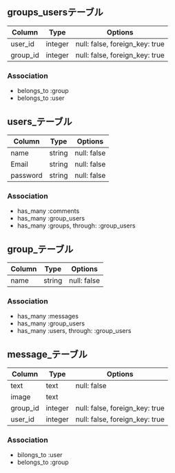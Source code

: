 ## groups_usersテーブル

|Column|Type|Options|
|------|----|-------|
|user_id|integer|null: false, foreign_key: true|
|group_id|integer|null: false, foreign_key: true|

### Association
- belongs_to :group
- belongs_to :user


## users_テーブル
|Column|Type|Options|
|------|----|-------|
|name|string|null: false|
|Email|string|null: false|
|password|string|null: false|

### Association
- has_many :comments
- has_many :group_users
- has_many :groups, through: :group_users
 

## group_テーブル
|Column|Type|Options|
|------|----|-------|
|name|string|null: false|

### Association
- has_many :messages
- has_many :group_users
- has_many :users, through: :group_users


## message_テーブル
|Column|Type|Options|
|------|----|-------|
|text|text|null: false|
|image|text|
|group_id|integer|null: false, foreign_key: true|
|user_id|integer|null: false, foreign_key: true|

### Association
- bilongs_to :user
- belongs_to :group
